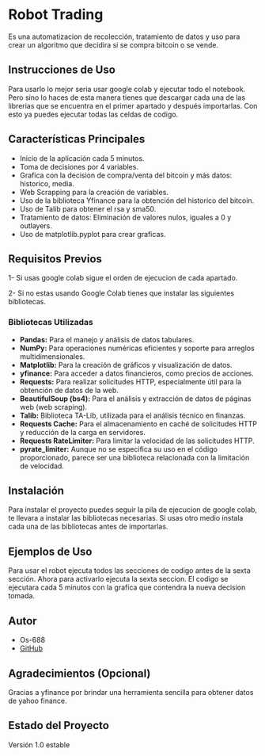 # Robot Trading

Es una automatizacion de recolección, tratamiento de datos y uso para crear un algoritmo que decidira si se compra bitcoin o se vende.

## Instrucciones de Uso

Para usarlo lo mejor seria usar google colab y ejecutar todo el notebook. Pero sino lo haces de esta manera tienes que descargar cada una de las librerias que se encuentra en el primer apartado y después importarlas. Con esto ya puedes ejecutar todas las celdas de codigo.

## Características Principales

- Inicio de la aplicación cada 5 minutos.
- Toma de decisiones por 4 variables.
- Grafica con la decision de compra/venta del bitcoin y más datos: historico, media.
- Web Scrapping para la creación de variables.
- Uso de la biblioteca Yfinance para la obtención del historico del bitcoin.
- Uso de Talib para obtener el rsa y sma50.
- Tratamiento de datos: Eliminación de valores nulos, iguales a 0 y outlayers.
- Uso de matplotlib.pyplot para crear graficas.

## Requisitos Previos
1- Si usas google colab sigue el orden de ejecucion de cada apartado.

2- Si no estas usando Google Colab tienes que instalar las siguientes bibliotecas.

### Bibliotecas Utilizadas

- **Pandas:** Para el manejo y análisis de datos tabulares.
- **NumPy:** Para operaciones numéricas eficientes y soporte para arreglos multidimensionales.
- **Matplotlib:** Para la creación de gráficos y visualización de datos.
- **yfinance:** Para acceder a datos financieros, como precios de acciones.
- **Requests:** Para realizar solicitudes HTTP, especialmente útil para la obtención de datos de la web.
- **BeautifulSoup (bs4):** Para el análisis y extracción de datos de páginas web (web scraping).
- **Talib:** Biblioteca TA-Lib, utilizada para el análisis técnico en finanzas.
- **Requests Cache:** Para el almacenamiento en caché de solicitudes HTTP y reducción de la carga en servidores.
- **Requests RateLimiter:** Para limitar la velocidad de las solicitudes HTTP.
- **pyrate_limiter:** Aunque no se especifica su uso en el código proporcionado, parece ser una biblioteca relacionada con la limitación de velocidad.

## Instalación

Para instalar el proyecto puedes seguir la pila de ejecucion de google colab, te llevara a instalar las bibliotecas necesarias.
Si usas otro medio instala cada una de las bibliotecas antes de importarlas.

## Ejemplos de Uso

Para usar el robot ejecuta todos las secciones de codigo antes de la sexta sección. Ahora para activarlo ejecuta la sexta seccion. El codigo se ejecutara cada 5 minutos con la grafica que contendra la nueva decision tomada.


## Autor

- Os-688
-  [GitHub](https://github.com/Os-688)

## Agradecimientos (Opcional)

Gracias a yfinance por brindar una herramienta sencilla para obtener datos de yahoo finance.

## Estado del Proyecto

Versión 1.0 estable



